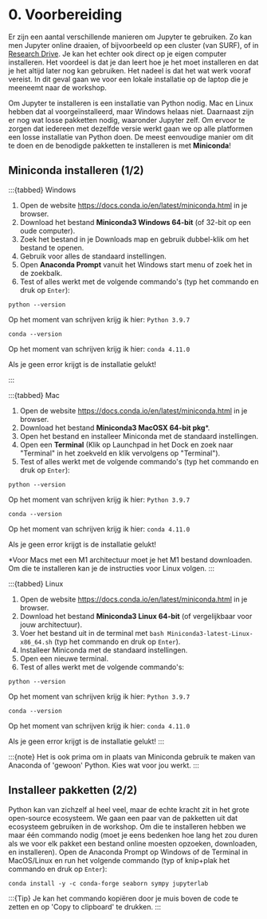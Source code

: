 # 0. Voorbereiding

Er zijn een aantal verschillende manieren om Jupyter te gebruiken.
Zo kan men Jupyter online draaien, of bijvoorbeeld op een cluster (van SURF), of in [Research Drive](https://wiki.surfnet.nl/pages/viewpage.action?pageId=22413758). 
Je kan het echter ook direct op je eigen computer installeren. Het voordeel is dat je dan leert hoe je het moet 
installeren en dat je het altijd later nog kan gebruiken. Het nadeel is dat het wat werk vooraf vereist. In dit geval 
gaan we voor een lokale installatie op de laptop die je meeneemt naar de workshop.

Om Jupyter te installeren is een installatie van Python nodig. Mac en Linux hebben dat al voorgeïnstalleerd, maar Windows
helaas niet. Daarnaast zijn er nog wat losse pakketten nodig, waaronder Jupyter zelf. Om ervoor te zorgen dat iedereen
met dezelfde versie werkt gaan we op alle platformen een losse installatie van Python doen. De meest eenvoudige manier om 
dit te doen en de benodigde pakketten te installeren is met **Miniconda**!

## Miniconda installeren (1/2)

:::{tabbed} Windows
1. Open de website https://docs.conda.io/en/latest/miniconda.html in je browser.
2. Download het bestand **Miniconda3 Windows 64-bit** (of 32-bit op een oude computer).
3. Zoek het bestand in je Downloads map en gebruik dubbel-klik om het bestand te openen.
4. Gebruik voor alles de standaard instellingen.
5. Open **Anaconda Prompt** vanuit het Windows start menu of zoek het in de zoekbalk.
6. Test of alles werkt met de volgende commando's (typ het commando en druk op `Enter`):

```shell
python --version
```
Op het moment van schrijven krijg ik hier: `Python 3.9.7`

```shell
conda --version
```
Op het moment van schrijven krijg ik hier: `conda 4.11.0`

Als je geen error krijgt is de installatie gelukt!

:::

:::{tabbed} Mac
1. Open de website https://docs.conda.io/en/latest/miniconda.html in je browser.
2. Download het bestand **Miniconda3 MacOSX 64-bit pkg**\*.
3. Open het bestand en installeer Miniconda met de standaard instellingen.
4. Open een **Terminal** (Klik op Launchpad in het Dock en zoek naar "Terminal" in het zoekveld en klik 
vervolgens op "Terminal").
5. Test of alles werkt met de volgende commando's (typ het commando en druk op `Enter`):

```shell
python --version
```
Op het moment van schrijven krijg ik hier: `Python 3.9.7`

```shell
conda --version
```
Op het moment van schrijven krijg ik hier: `conda 4.11.0`

Als je geen error krijgt is de installatie gelukt!

\*Voor Macs met een M1 architectuur moet je het M1 bestand downloaden. Om die te installeren kan je de instructies voor 
Linux volgen.
:::

:::{tabbed} Linux
1. Open de website https://docs.conda.io/en/latest/miniconda.html in je browser.
2. Download het bestand **Miniconda3 Linux 64-bit** (of vergelijkbaar voor jouw architectuur).
3. Voer het bestand uit in de terminal met `bash Miniconda3-latest-Linux-x86_64.sh` (typ het commando en druk op `Enter`).
4. Installeer Miniconda met de standaard instellingen.
5. Open een nieuwe terminal.
6. Test of alles werkt met de volgende commando's:

```shell
python --version
```
Op het moment van schrijven krijg ik hier: `Python 3.9.7`

```shell
conda --version
```
Op het moment van schrijven krijg ik hier: `conda 4.11.0`

Als je geen error krijgt is de installatie gelukt!
:::

:::{note}
Het is ook prima om in plaats van Miniconda gebruik te maken van Anaconda of 'gewoon' Python. Kies 
wat voor jou werkt.
:::

## Installeer pakketten (2/2)

Python kan van zichzelf al heel veel, maar de echte kracht zit in het grote open-source ecosysteem. We gaan een paar
van de pakketten uit dat ecosysteem gebruiken in de workshop. Om die te installeren hebben we maar één commando nodig
(moet je eens bedenken hoe lang het zou duren als we voor elk pakket een bestand online moesten opzoeken, downloaden, en
installeren).
Open de Anaconda Prompt op Windows of de Terminal in MacOS/Linux en run het volgende commando (typ of knip+plak het
commando en druk op `Enter`):

```shell
conda install -y -c conda-forge seaborn sympy jupyterlab  
```

:::{Tip}
Je kan het commando kopiëren door je muis boven de code te zetten en op 'Copy to clipboard' te drukken.
:::
